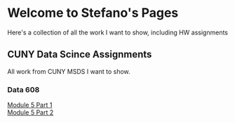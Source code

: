 # Welcome to Stefano's Pages
Here's a collection of all the work I want to show, including HW assignments


## CUNY Data Scince Assignments
All work from CUNY MSDS I want to show.

### Data 608
[Module 5 Part 1](https://sbiguzzi.github.io/data608-hw5-1.html)  
[Module 5 Part 2](https://sbiguzzi.github.io/HW5.2/data608-h5-2.html)  

